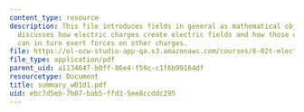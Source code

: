 ```yaml
---
content_type: resource
description: This file introduces fields in general as mathematical objects, and then
  discusses how electric charges create electric fields and how those electric fields
  can in turn exert forces on other charges.
file: https://ol-ocw-studio-app-qa.s3.amazonaws.com/courses/8-02t-electricity-and-magnetism-spring-2005/ebc7d5eb7b07bab5ffd35ee8ccddc295_summary_w01d1.pdf
file_type: application/pdf
parent_uid: a1134647-b0ff-86e4-f59c-c1f6b99164df
resourcetype: Document
title: summary_w01d1.pdf
uid: ebc7d5eb-7b07-bab5-ffd3-5ee8ccddc295
---
```

